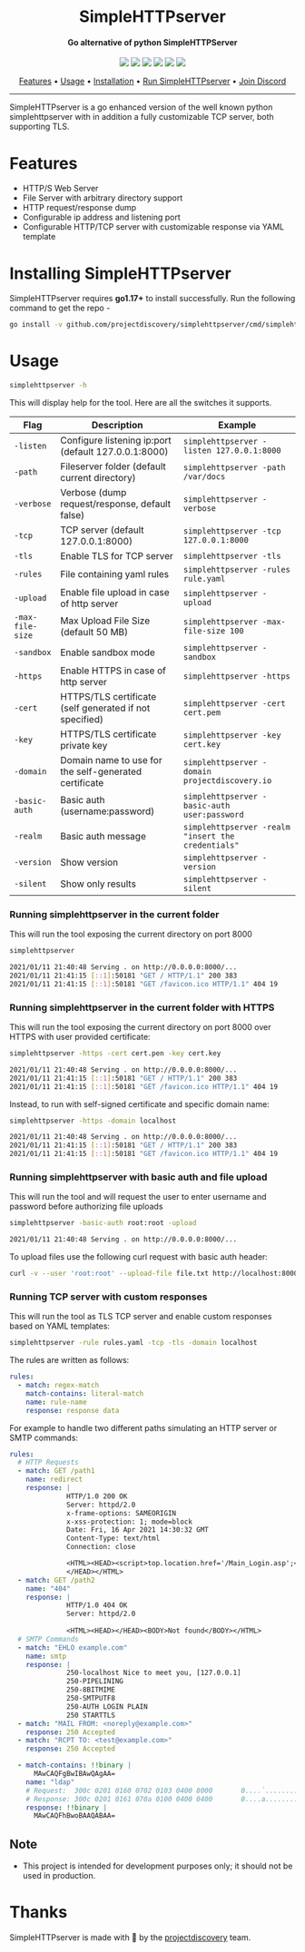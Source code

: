 <h1 align="center">SimpleHTTPserver</h1>
<h4 align="center">Go alternative of python SimpleHTTPServer</h4>


<p align="center">
<a href="https://opensource.org/licenses/MIT"><img src="https://img.shields.io/badge/license-MIT-_red.svg"></a>
<a href="https://github.com/projectdiscovery/simplehttpserver/issues"><img src="https://img.shields.io/badge/contributions-welcome-brightgreen.svg?style=flat"></a>
<a href="https://goreportcard.com/badge/github.com/projectdiscovery/simplehttpserver"><img src="https://goreportcard.com/badge/github.com/projectdiscovery/simplehttpserver"></a>
<a href="https://hub.docker.com/r/projectdiscovery/simplehttpserver"><img src="https://img.shields.io/docker/pulls/projectdiscovery/simplehttpserver.svg"></a>
<a href="https://twitter.com/pdiscoveryio"><img src="https://img.shields.io/twitter/follow/pdiscoveryio.svg?logo=twitter"></a>
<a href="https://discord.gg/projectdiscovery"><img src="https://img.shields.io/discord/695645237418131507.svg?logo=discord"></a>
</p>

<p align="center">
  <a href="#features">Features</a> •
  <a href="#usage">Usage</a> •
  <a href="#installing-simplehttpserver">Installation</a> •
  <a href="#running-simplehttpserver-in-the-current-folder">Run SimpleHTTPserver</a> •
  <a href="https://discord.gg/projectdiscovery">Join Discord</a>
</p>

---

SimpleHTTPserver is a go enhanced version of the well known python simplehttpserver with in addition a fully customizable TCP server, both supporting TLS.


# Features

- HTTP/S Web Server
- File Server with arbitrary directory support
- HTTP request/response dump
- Configurable ip address and listening port
- Configurable HTTP/TCP server with customizable response via YAML template


# Installing SimpleHTTPserver

SimpleHTTPserver requires **go1.17+** to install successfully. Run the following command to get the repo - 

```sh
go install -v github.com/projectdiscovery/simplehttpserver/cmd/simplehttpserver@latest
```

# Usage

```sh
simplehttpserver -h
```

This will display help for the tool. Here are all the switches it supports.

| Flag             | Description                                             | Example                                            |
|------------------|---------------------------------------------------------|----------------------------------------------------|
| `-listen`        | Configure listening ip:port (default 127.0.0.1:8000)    | `simplehttpserver -listen 127.0.0.1:8000`          |
| `-path`          | Fileserver folder (default current directory)           | `simplehttpserver -path /var/docs`                 |
| `-verbose`       | Verbose (dump request/response, default false)          | `simplehttpserver -verbose`                        |
| `-tcp`           | TCP server (default 127.0.0.1:8000)                     | `simplehttpserver -tcp 127.0.0.1:8000`             |
| `-tls`           | Enable TLS for TCP server                               | `simplehttpserver -tls`                            |
| `-rules`         | File containing yaml rules                              | `simplehttpserver -rules rule.yaml`                |
| `-upload`        | Enable file upload in case of http server               | `simplehttpserver -upload`                         |
| `-max-file-size` | Max Upload File Size (default 50 MB)                    | `simplehttpserver -max-file-size 100`              |
| `-sandbox`       | Enable sandbox mode                                     | `simplehttpserver -sandbox`                        |
| `-https`         | Enable HTTPS in case of http server                     | `simplehttpserver -https`                          |
| `-cert`          | HTTPS/TLS certificate (self generated if not specified) | `simplehttpserver -cert cert.pem`                  |
| `-key`           | HTTPS/TLS certificate private key                       | `simplehttpserver -key cert.key`                   |
| `-domain`        | Domain name to use for the self-generated certificate   | `simplehttpserver -domain projectdiscovery.io`     |
| `-basic-auth`    | Basic auth (username:password)                          | `simplehttpserver -basic-auth user:password`       |
| `-realm`         | Basic auth message                                      | `simplehttpserver -realm "insert the credentials"` |
| `-version`       | Show version                                            | `simplehttpserver -version`                        |
| `-silent`        | Show only results                                       | `simplehttpserver -silent`                         |

### Running simplehttpserver in the current folder  

This will run the tool exposing the current directory on port 8000 

```sh
simplehttpserver

2021/01/11 21:40:48 Serving . on http://0.0.0.0:8000/...
2021/01/11 21:41:15 [::1]:50181 "GET / HTTP/1.1" 200 383
2021/01/11 21:41:15 [::1]:50181 "GET /favicon.ico HTTP/1.1" 404 19
```

### Running simplehttpserver in the current folder with HTTPS

This will run the tool exposing the current directory on port 8000 over HTTPS with user provided certificate:

```sh
simplehttpserver -https -cert cert.pen -key cert.key

2021/01/11 21:40:48 Serving . on http://0.0.0.0:8000/...
2021/01/11 21:41:15 [::1]:50181 "GET / HTTP/1.1" 200 383
2021/01/11 21:41:15 [::1]:50181 "GET /favicon.ico HTTP/1.1" 404 19
```

Instead, to run with self-signed certificate and specific domain name:
```sh
simplehttpserver -https -domain localhost

2021/01/11 21:40:48 Serving . on http://0.0.0.0:8000/...
2021/01/11 21:41:15 [::1]:50181 "GET / HTTP/1.1" 200 383
2021/01/11 21:41:15 [::1]:50181 "GET /favicon.ico HTTP/1.1" 404 19
```

### Running simplehttpserver with basic auth and file upload

This will run the tool and will request the user to enter username and password before authorizing file uploads

```sh
simplehttpserver -basic-auth root:root -upload

2021/01/11 21:40:48 Serving . on http://0.0.0.0:8000/...
```

To upload files use the following curl request with basic auth header:
```sh
curl -v --user 'root:root' --upload-file file.txt http://localhost:8000/file.txt
```

### Running TCP server with custom responses

This will run the tool as TLS TCP server and enable custom responses based on YAML templates:

```sh
simplehttpserver -rule rules.yaml -tcp -tls -domain localhost
```

The rules are written as follows:
```yaml
rules:
  - match: regex-match
    match-contains: literal-match
    name: rule-name
    response: response data
```

For example to handle two different paths simulating an HTTP server or SMTP commands:
```yaml
rules:
  # HTTP Requests
  - match: GET /path1
    name: redirect
    response: |
              HTTP/1.0 200 OK
              Server: httpd/2.0
              x-frame-options: SAMEORIGIN
              x-xss-protection: 1; mode=block
              Date: Fri, 16 Apr 2021 14:30:32 GMT
              Content-Type: text/html
              Connection: close

              <HTML><HEAD><script>top.location.href='/Main_Login.asp';</script>
              </HEAD></HTML>
  - match: GET /path2
    name: "404"
    response: |
              HTTP/1.0 404 OK
              Server: httpd/2.0
            
              <HTML><HEAD></HEAD><BODY>Not found</BODY></HTML>
  # SMTP Commands
  - match: "EHLO example.com"
    name: smtp 
    response: |
              250-localhost Nice to meet you, [127.0.0.1]
              250-PIPELINING
              250-8BITMIME
              250-SMTPUTF8
              250-AUTH LOGIN PLAIN
              250 STARTTLS
  - match: "MAIL FROM: <noreply@example.com>"
    response: 250 Accepted
  - match: "RCPT TO: <test@example.com>"
    response: 250 Accepted

  - match-contains: !!binary |
      MAwCAQFgBwIBAwQAgAA=
    name: "ldap"
    # Request:  300c 0201 0160 0702 0103 0400 8000       0....`........
    # Response: 300c 0201 0161 070a 0100 0400 0400       0....a........
    response: !!binary |
      MAwCAQFhBwoBAAQABAA=
```

## Note

- This project is intended for development purposes only; it should not be used in production.

# Thanks

SimpleHTTPserver is made with 🖤 by the [projectdiscovery](https://projectdiscovery.io) team.
